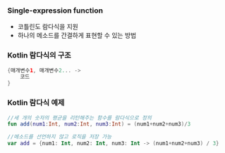
### Single-expression function
- 코틀린도 람다식을 지원
- 하나의 메소드를 간결하게 표현할 수 있는 방법

### Kotlin 람다식의 구조
```Kotlin
{매개변수1, 매개변수2... -> 
	코드
}
```

### Kotlin 람다식 예제
```Kotlin
//세 개의 숫자의 평균을 리턴해주는 함수를 람다식으로 정의
fun add(num1:Int, num2:Int, num3:Int) = (num1+num2+num3)/3

//메소드를 선언하지 않고 로직을 저장 가능
var add = {num1: Int, num2: Int, num3: Int -> (num1+num2+num3) / 3} 
```
